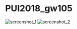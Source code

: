 # PUI2018_gw105

![screenshot_1](.../PUI2018_gw1054/HW1_gw1054/PUI_HW1_ScreenShot.png)
 ![screenshot_2](https://github.com/williamburgson/PUI2018_gw1054/HW1_gw1054/PUI_HW_1_ScreenShot2.png)
    
  
    
